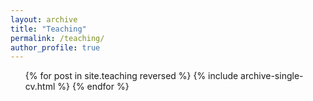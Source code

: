 ```yaml
---
layout: archive
title: "Teaching"
permalink: /teaching/
author_profile: true
---
```


  <ul>{% for post in site.teaching reversed %}
    {% include archive-single-cv.html %}
  {% endfor %}</ul>
